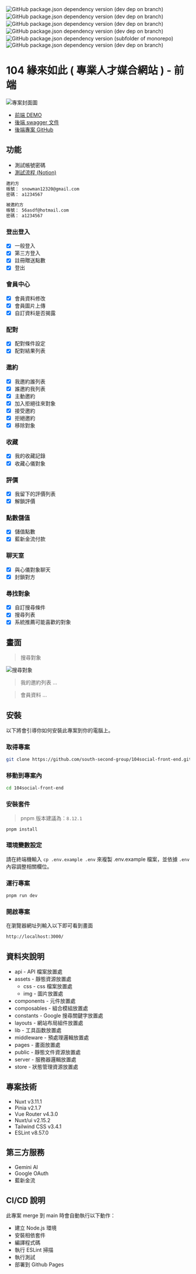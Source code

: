 ![GitHub package.json dependency version (dev dep on branch)](https://img.shields.io/github/package-json/dependency-version/tingminitime/nuxt3-template/dev/nuxt/master?color=00dc82)　![GitHub package.json dependency version (dev dep on branch)](https://img.shields.io/github/package-json/dependency-version/tingminitime/nuxt3-template/dev/tailwindcss/master?color=0ea5e9)　![GitHub package.json dependency version (dev dep on branch)](https://img.shields.io/github/package-json/dependency-version/tingminitime/nuxt3-template/dev/pinia/master?color=ffd859)　![GitHub package.json dependency version (dev dep on branch)](https://img.shields.io/github/package-json/dependency-version/tingminitime/nuxt3-template/dev/%40vueuse%2Fnuxt/master?color=41b883)　![GitHub package.json dependency version (subfolder of monorepo)](https://img.shields.io/github/package-json/dependency-version/tingminitime/nuxt3-template/%40headlessui%2Fvue?color=69bdfe)　![GitHub package.json dependency version (dev dep on branch)](https://img.shields.io/github/package-json/dependency-version/tingminitime/nuxt3-template/dev/eslint/master?color=4B32C3)

# 104 緣來如此 ( 專業人才媒合網站 ) - 前端

![專案封面圖](https://firebasestorage.googleapis.com/v0/b/my-first-project-1110913.appspot.com/o/104social%2F104%E7%B7%A3%E4%BE%86%E5%A6%82%E6%AD%A4-%E5%B0%81%E9%9D%A2.png?alt=media&token=3f17c7e4-a691-46f5-9943-5b953ccef2af)


- [前端 DEMO ](https://104social-front-end.vercel.app/)
- [後端 swagger 文件](https://104-dev.zeabur.app/api-doc/#/)
- [後端專案 GitHub ](https://github.com/roceil/104_Backend/tree/main/)

## 功能

- 測試帳號密碼
- [測試流程 (Notion)](https://www.notion.so/7bad45f87c9c40ba986bb7a85fc90164?pvs=4)

```bash
邀約方
帳號： snowman12320@gmail.com
密碼： a1234567
```
```bash
被邀約方
帳號： 56asdf@hotmail.com
密碼： a1234567
```

### 登出登入

- [x] 一般登入
- [x] 第三方登入
- [x] 註冊贈送點數
- [x] 登出

### 會員中心

- [x] 會員資料修改
- [x] 會員圖片上傳
- [x] 自訂資料是否揭露

### 配對

- [x] 配對條件設定
- [x] 配對結果列表

### 邀約

- [x] 我邀約誰列表
- [x] 誰邀約我列表
- [x] 主動邀約
- [x] 加入拒絕往來對象
- [x] 接受邀約
- [x] 拒絕邀約
- [x] 移除對象

### 收藏

- [x] 我的收藏記錄
- [x] 收藏心儀對象

### 評價

- [x] 我留下的評價列表
- [x] 解鎖評價

### 點數儲值

- [x] 儲值點數
- [x] 藍新金流付款

### 聊天室

- [x] 與心儀對象聊天
- [x] 封鎖對方

### 尋找對象

- [x] 自訂搜尋條件
- [x] 搜尋列表
- [x] 系統推薦可能喜歡的對象

## 畫面

> 搜尋對象

![搜尋對象](https://firebasestorage.googleapis.com/v0/b/my-first-project-1110913.appspot.com/o/104social%2F%E5%B0%8B%E6%89%BE%E5%B0%8D%E8%B1%A1.png?alt=media&token=e1433dd9-8d0f-49bd-ba03-11ca3a4df530)

<!-- ![搜尋對象](https://img.onl/Zdoym2) -->

> 我的邀約列表
...
<!-- ![我的邀約列表](https://img.onl/vJidF) -->

<!-- ![我的邀約列表](https://img.onl/n1QIjJ) -->

> 會員資料
...
<!-- ![會員資料](https://img.onl/hb48Ft) -->

<!-- ![會員資料](https://img.onl/cUkZYl) -->

## 安裝

以下將會引導你如何安裝此專案到你的電腦上。

### 取得專案

```bash
git clone https://github.com/south-second-group/104social-front-end.git
```

### 移動到專案內

```bash
cd 104social-front-end
```

### 安裝套件

> pnpm 版本建議為：`8.12.1`

```bash
pnpm install
```

### 環境變數設定

請在終端機輸入 `cp .env.example .env` 來複製 .env.example 檔案，並依據 `.env` 內容調整相關欄位。

### 運行專案

```bash
pnpm run dev
```

### 開啟專案

在瀏覽器網址列輸入以下即可看到畫面

```bash
http://localhost:3000/
```

## 資料夾說明

- api - API 檔案放置處
- assets - 靜態資源放置處
  - css - css 檔案放置處
  - img - 圖片放置處
- components - 元件放置處
- composables - 組合模組放置處
- constants - Google 搜尋關鍵字放置處
- layouts - 網站布局組件放置處
- lib - 工具函数放置處
- middleware - 預處理邏輯放置處
- pages - 畫面放置處
- public - 靜態文件資源放置處
- server - 服務器邏輯放置處
- store - 狀態管理資源放置處

## 專案技術

- Nuxt v3.11.1
- Pinia v2.1.7
- Vue Router v4.3.0
- Nuxt/ui v2.15.2
- Tailwind CSS v3.4.1
- ESLint v8.57.0

## 第三方服務

- Gemini AI
- Google OAuth
- 藍新金流

## CI/CD 說明

此專案 merge 到 main 時會自動執行以下動作：

- 建立 Node.js 環境
- 安裝相依套件
- 編譯程式碼
- 執行 ESLint 掃描
- 執行測試
- 部署到 Github Pages